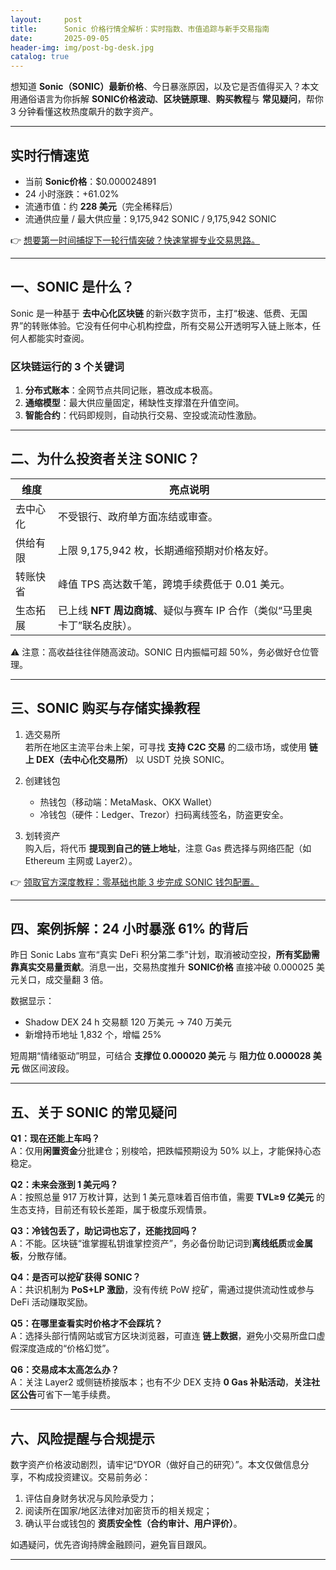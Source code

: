 ```yaml
---
layout:     post
title:      Sonic 价格行情全解析：实时指数、市值追踪与新手交易指南
date:       2025-09-05
header-img: img/post-bg-desk.jpg
catalog: true
---
```


想知道 **Sonic（SONIC）最新价格**、今日暴涨原因，以及它是否值得买入？本文用通俗语言为你拆解 **SONIC价格波动**、**区块链原理**、**购买教程**与 **常见疑问**，帮你3 分钟看懂这枚热度飙升的数字资产。

---

## 实时行情速览

- 当前 **Sonic价格**：$0.000024891  
- 24 小时涨跌：+61.02%  
- 流通市值：约 **228 美元**（完全稀释后）  
- 流通供应量 / 最大供应量：9,175,942 SONIC / 9,175,942 SONIC  

👉 [想要第一时间捕捉下一轮行情突破？快速掌握专业交易思路。](https://okxdog.com/)

---

## 一、SONIC 是什么？

Sonic 是一种基于 **去中心化区块链** 的新兴数字货币，主打“极速、低费、无国界”的转账体验。它没有任何中心机构控盘，所有交易公开透明写入链上账本，任何人都能实时查阅。

### 区块链运行的 3 个关键词
1. **分布式账本**：全网节点共同记账，篡改成本极高。  
2. **通缩模型**：最大供应量固定，稀缺性支撑潜在升值空间。  
3. **智能合约**：代码即规则，自动执行交易、空投或流动性激励。

---

## 二、为什么投资者关注 SONIC？

| 维度        | 亮点说明                                                                 |
|-------------|--------------------------------------------------------------------------|
| 去中心化    | 不受银行、政府单方面冻结或审查。                                         |
| 供给有限    | 上限 9,175,942 枚，长期通缩预期对价格友好。                               |
| 转账快省    | 峰值 TPS 高达数千笔，跨境手续费低于 0.01 美元。                           |
| 生态拓展    | 已上线 **NFT 周边商城**、疑似与赛车 IP 合作（类似“马里奥卡丁”联名皮肤）。|

⚠️ 注意：高收益往往伴随高波动。SONIC 日内振幅可超 50%，务必做好仓位管理。

---

## 三、SONIC 购买与存储实操教程

1. 选交易所  
   若所在地区主流平台未上架，可寻找 **支持 C2C 交易** 的二级市场，或使用 **链上 DEX（去中心化交易所）** 以 USDT 兑换 SONIC。

2. 创建钱包  
   - 热钱包（移动端：MetaMask、OKX Wallet）  
   - 冷钱包（硬件：Ledger、Trezor）扫码离线签名，防盗更安全。  

3. 划转资产  
   购入后，将代币 **提现到自己的链上地址**，注意 Gas 费选择与网络匹配（如 Ethereum 主网或 Layer2）。

👉 [领取官方深度教程：零基础也能 3 步完成 SONIC 钱包配置。](https://okxdog.com/)

---

## 四、案例拆解：24 小时暴涨 61% 的背后

昨日 Sonic Labs 宣布“真实 DeFi 积分第二季”计划，取消被动空投，**所有奖励需靠真实交易量贡献**。消息一出，交易热度推升 **SONIC价格** 直接冲破 0.000025 美元关口，成交量翻 3 倍。

数据显示：  
- Shadow DEX 24 h 交易额 120 万美元 → 740 万美元  
- 新增持币地址 1,832 个，增幅 25%  

短周期“情绪驱动”明显，可结合 **支撑位 0.000020 美元** 与 **阻力位 0.000028 美元** 做区间波段。

---

## 五、关于 SONIC 的常见疑问

**Q1：现在还能上车吗？**  
A：仅用**闲置资金**分批建仓；别梭哈，把跌幅预期设为 50% 以上，才能保持心态稳定。

**Q2：未来会涨到 1 美元吗？**  
A：按照总量 917 万枚计算，达到 1 美元意味着百倍市值，需要 **TVL≥9 亿美元** 的生态支持，目前还有较长差距，属于极度乐观情景。

**Q3：冷钱包丢了，助记词也忘了，还能找回吗？**  
A：不能。区块链“谁掌握私钥谁掌控资产”，务必备份助记词到**离线纸质**或**金属板**，分散存储。

**Q4：是否可以挖矿获得 SONIC？**  
A：共识机制为 **PoS+LP 激励**，没有传统 PoW 挖矿，需通过提供流动性或参与 DeFi 活动赚取奖励。

**Q5：在哪里查看实时价格才不会踩坑？**  
A：选择头部行情网站或官方区块浏览器，可直连 **链上数据**，避免小交易所盘口虚假深度造成的“价格幻觉”。

**Q6：交易成本太高怎么办？**  
A：关注 Layer2 或侧链桥接版本；也有不少 DEX 支持 **0 Gas 补贴活动**，**关注社区公告**可省下一笔手续费。

---

## 六、风险提醒与合规提示

数字资产价格波动剧烈，请牢记“DYOR（做好自己的研究）”。本文仅做信息分享，不构成投资建议。交易前务必：  
1. 评估自身财务状况与风险承受力；  
2. 阅读所在国家/地区法律对加密货币的相关规定；  
3. 确认平台或钱包的 **资质安全性（合约审计、用户评价）**。

如遇疑问，优先咨询持牌金融顾问，避免盲目跟风。

---